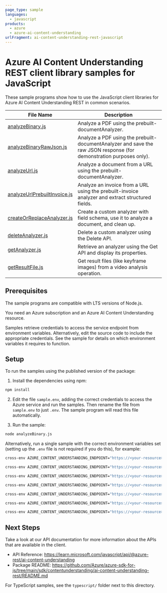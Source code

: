 ```yaml
---
page_type: sample
languages:
  - javascript
products:
  - azure
  - azure-ai-content-understanding
urlFragment: ai-content-understanding-rest-javascript
---
```


# Azure AI Content Understanding REST client library samples for JavaScript

These sample programs show how to use the JavaScript client libraries for Azure AI Content Understanding REST in common scenarios.

| File Name                                                    | Description                                                                                                         |
| ------------------------------------------------------------ | ------------------------------------------------------------------------------------------------------------------- |
| [analyzeBinary.js](analyzeBinary.js)                         | Analyze a PDF using the prebuilt-documentAnalyzer.                                                                  |
| [analyzeBinaryRawJson.js](analyzeBinaryRawJson.js)           | Analyze a PDF using the prebuilt-documentAnalyzer and save the raw JSON response (for demonstration purposes only). |
| [analyzeUrl.js](analyzeUrl.js)                               | Analyze a document from a URL using the prebuilt-documentAnalyzer.                                                  |
| [analyzeUrlPrebuiltInvoice.js](analyzeUrlPrebuiltInvoice.js) | Analyze an invoice from a URL using the prebuilt-invoice analyzer and extract structured fields.                    |
| [createOrReplaceAnalyzer.js](createOrReplaceAnalyzer.js)     | Create a custom analyzer with field schema, use it to analyze a document, and clean up.                             |
| [deleteAnalyzer.js](deleteAnalyzer.js)                       | Delete a custom analyzer using the Delete API.                                                                      |
| [getAnalyzer.js](getAnalyzer.js)                             | Retrieve an analyzer using the Get API and display its properties.                                                  |
| [getResultFile.js](getResultFile.js)                         | Get result files (like keyframe images) from a video analysis operation.                                            |

## Prerequisites

The sample programs are compatible with LTS versions of Node.js.

You need an Azure subscription and an Azure AI Content Understanding resource.

Samples retrieve credentials to access the service endpoint from environment variables. Alternatively, edit the source code to include the appropriate credentials. See the sample for details on which environment variables it requires to function.

## Setup

To run the samples using the published version of the package:

1. Install the dependencies using npm:

```bash
npm install
```

2. Edit the file `sample.env`, adding the correct credentials to access the Azure service and run the samples. Then rename the file from `sample.env` to just `.env`. The sample program will read this file automatically.

3. Run the sample:

```bash
node analyzeBinary.js
```

Alternatively, run a single sample with the correct environment variables set (setting up the `.env` file is not required if you do this), for example:

```bash
cross-env AZURE_CONTENT_UNDERSTANDING_ENDPOINT="https://<your-resource>.cognitiveservices.azure.com/" node analyzeBinary.js
```

```bash
cross-env AZURE_CONTENT_UNDERSTANDING_ENDPOINT="https://<your-resource>.cognitiveservices.azure.com/" node analyzeUrl.js
```

```bash
cross-env AZURE_CONTENT_UNDERSTANDING_ENDPOINT="https://<your-resource>.cognitiveservices.azure.com/" node analyzeUrlPrebuiltInvoice.js
```

```bash
cross-env AZURE_CONTENT_UNDERSTANDING_ENDPOINT="https://<your-resource>.cognitiveservices.azure.com/" node createOrReplaceAnalyzer.js
```

```bash
cross-env AZURE_CONTENT_UNDERSTANDING_ENDPOINT="https://<your-resource>.cognitiveservices.azure.com/" node deleteAnalyzer.js
```

```bash
cross-env AZURE_CONTENT_UNDERSTANDING_ENDPOINT="https://<your-resource>.cognitiveservices.azure.com/" node getAnalyzer.js
```

```bash
cross-env AZURE_CONTENT_UNDERSTANDING_ENDPOINT="https://<your-resource>.cognitiveservices.azure.com/" node getResultFile.js
```

## Next Steps

Take a look at our API documentation for more information about the APIs that are available in the client.

- API Reference: https://learn.microsoft.com/javascript/api/@azure-rest/ai-content-understanding
- Package README: https://github.com/Azure/azure-sdk-for-js/tree/main/sdk/contentunderstanding/ai-content-understanding-rest/README.md

For TypeScript samples, see the `typescript/` folder next to this directory.
